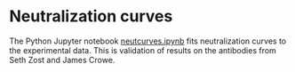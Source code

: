 # Neutralization curves

The Python Jupyter notebook [neutcurves.ipynb](neutcurves.ipynb) fits neutralization curves to the experimental data.
This is validation of results on the antibodies from Seth Zost and James Crowe.
